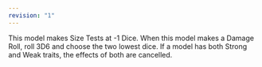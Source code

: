```yaml
---
revision: "1"
---
```

This model makes Size Tests at -1 Dice.
When this model makes a Damage Roll, roll 3D6 and choose the two lowest dice.
If a model has both Strong and Weak traits, the effects of both are cancelled.